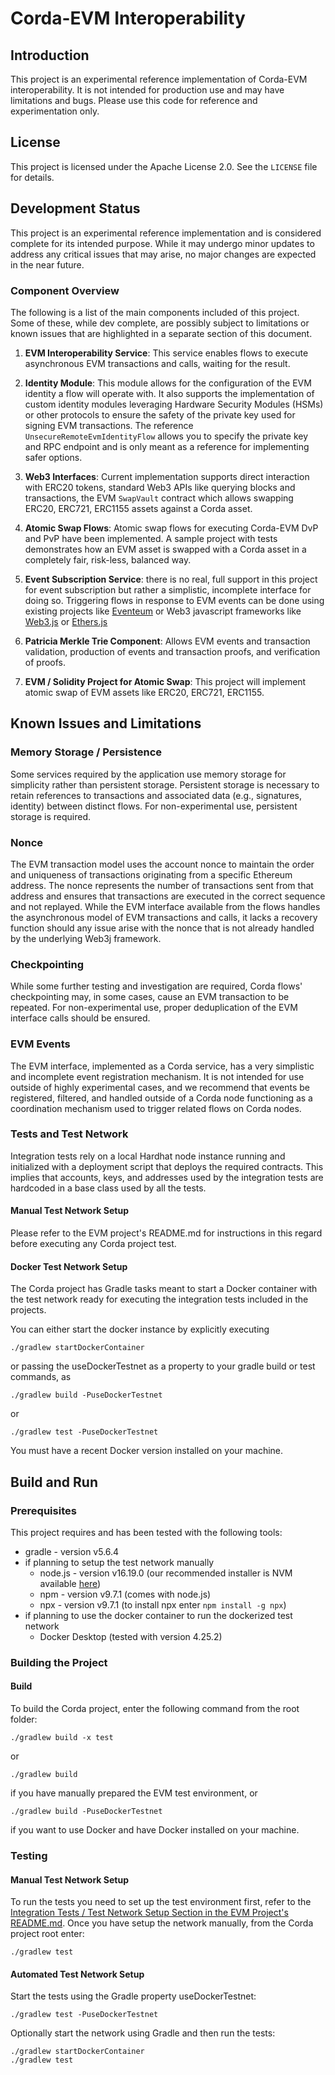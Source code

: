 # Corda-EVM Interoperability

## Introduction
This project is an experimental reference implementation of Corda-EVM interoperability. It is not intended for production use and may have limitations and bugs. Please use this code for reference and experimentation only.

## License

This project is licensed under the Apache License 2.0. See the `LICENSE` file for details.

## Development Status

This project is an experimental reference implementation and is considered complete for its intended purpose. While it may undergo minor updates to address any critical issues that may arise, no major changes are expected in the near future.

### Component Overview

The following is a list of the main components included of this project. Some of these, while dev complete, are possibly subject to limitations or known issues that are highlighted in a separate section of this document.

1. **EVM Interoperability Service**: This service enables flows to execute asynchronous EVM transactions and calls, waiting for the result.

2. **Identity Module**: This module allows for the configuration of the EVM identity a flow will operate with. It also supports the implementation of custom identity modules leveraging Hardware Security Modules (HSMs) or other protocols to ensure the safety of the private key used for signing EVM transactions. The reference `UnsecureRemoteEvmIdentityFlow` allows you to specify the private key and RPC endpoint and is only meant as a reference for implementing safer options.

3. **Web3 Interfaces**: Current implementation supports direct interaction with ERC20 tokens, standard Web3 APIs like querying blocks and transactions, the EVM `SwapVault` contract which allows swapping ERC20, ERC721, ERC1155 assets against a Corda asset.

4. **Atomic Swap Flows**: Atomic swap flows for executing Corda-EVM DvP and PvP have been implemented. A sample project with tests demonstrates how an EVM asset is swapped with a Corda asset in a completely fair, risk-less, balanced way.

5. **Event Subscription Service**: there is no real, full support in this project for event subscription but rather a simplistic, incomplete interface for doing so. Triggering flows in response to EVM events can be done using existing projects like [Eventeum](https://github.com/eventeum/eventeum) or Web3 javascript frameworks like [Web3.js](https://web3js.org) or [Ethers.js](https://ethers.org)

6. **Patricia Merkle Trie Component**: Allows EVM events and transaction validation, production of events and transaction proofs, and verification of proofs.

7. **EVM / Solidity Project for Atomic Swap**: This project will implement atomic swap of EVM assets like ERC20, ERC721, ERC1155.

## Known Issues and Limitations

### Memory Storage / Persistence
Some services required by the application use memory storage for simplicity rather than persistent storage. Persistent storage is necessary to retain references to transactions and associated data (e.g., signatures, identity) between distinct flows. For non-experimental use, persistent storage is required.

### Nonce
The EVM transaction model uses the account nonce to maintain the order and uniqueness of transactions originating from a specific Ethereum address. The nonce represents the number of transactions sent from that address and ensures that transactions are executed in the correct sequence and not replayed. While the EVM interface available from the flows handles the asynchronous model of EVM transactions and calls, it lacks a recovery function should any issue arise with the nonce that is not already handled by the underlying Web3j framework.

### Checkpointing
While some further testing and investigation are required, Corda flows' checkpointing may, in some cases, cause an EVM transaction to be repeated. For non-experimental use, proper deduplication of the EVM interface calls should be ensured.

### EVM Events
The EVM interface, implemented as a Corda service, has a very simplistic and incomplete event registration mechanism. It is not intended for use outside of highly experimental cases, and we recommend that events be registered, filtered, and handled outside of a Corda node functioning as a coordination mechanism used to trigger related flows on Corda nodes.

### Tests and Test Network
Integration tests rely on a local Hardhat node instance running and initialized with a deployment script that deploys the required contracts. This implies that accounts, keys, and addresses used by the integration tests are hardcoded in a base class used by all the tests.

#### Manual Test Network Setup
Please refer to the EVM project's README.md for instructions in this regard before executing any Corda project test.
#### Docker Test Network Setup
The Corda project has Gradle tasks meant to start a Docker container with the test network ready for executing the integration tests included in the projects.

You can either start the docker instance by explicitly executing
```
./gradlew startDockerContainer
```
or passing the useDockerTestnet as a property to your gradle build or test commands, as
```
./gradlew build -PuseDockerTestnet
```
or
```
./gradlew test -PuseDockerTestnet
```

You must have a recent Docker version installed on your machine.
## Build and Run

### Prerequisites

This project requires and has been tested with the following tools:

- gradle - version v5.6.4
- if planning to setup the test network manually
    - node.js - version v16.19.0 (our recommended installer is NVM available [here](https://github.com/nvm-sh/nvm))
    - npm - version v9.7.1 (comes with node.js)
    - npx - version v9.7.1 (to install npx enter `npm install -g npx`)
- if planning to use the docker container to run the dockerized test network
    - Docker Desktop (tested with version 4.25.2)

### Building the Project

#### Build

To build the Corda project, enter the following command from the root folder:

```
./gradlew build -x test
```
or
```  
./gradlew build 
```    
if you have manually prepared the EVM test environment, or
```  
./gradlew build -PuseDockerTestnet
```
if you want to use Docker and have Docker installed on your machine.

### Testing

#### Manual Test Network Setup

To run the tests you need to set up the test environment first, refer to the [Integration Tests / Test Network Setup Section in the EVM Project's README.md](../evm/README.md#integration-tests--test-network-setup). Once you have setup the network manually, from the Corda project root enter:

```
./gradlew test
```

#### Automated Test Network Setup

Start the tests using the Gradle property useDockerTestnet:
```
./gradlew test -PuseDockerTestnet
```

Optionally start the network using Gradle and then run the tests:
```
./gradlew startDockerContainer
./gradlew test
```
